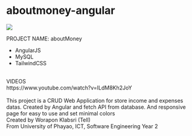 # aboutmoney-angular

<img src="https://user-images.githubusercontent.com/138525570/275214893-4267a0a0-cadc-4687-9374-064b67f3cec3.png"></img>

PROJECT NAME: aboutMoney
<br>
<ul>
  <li>AngularJS</li>
  <li>MySQL</li>
  <li>TailwindCSS</li>
</ul>
<br>
VIDEOS <br>
https://www.youtube.com/watch?v=ILdM8Kh2JoY
<br>
<br>
This project is a CRUD Web Application for store income and expenses datas. Created by Angular and fetch API from database.
And responsive page for easy to use and set minimal colors
<br>
Created by Worapon Klabsri (Tell)<br>
From University of Phayao, ICT, Software Engineering Year 2
